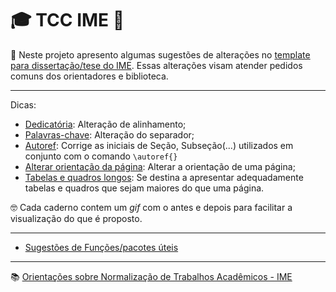 # :mortar_board: TCC IME :page_facing_up:

:speech_balloon: Neste projeto apresento algumas sugestões de alterações no [template para dissertação/tese do IME](https://github.com/imebibli/abntex2ime). Essas alterações visam atender pedidos comuns dos orientadores e biblioteca.

---

Dicas:
- [Dedicatória](https://github.com/jlvoltan/tccime/blob/main/dedicatoria.md): Alteração de alinhamento;
- [Palavras-chave](https://github.com/jlvoltan/tccime/blob/main/palavrachave.md): Alteração do separador;
- [Autoref](https://github.com/jlvoltan/tccime/blob/main/autoref.md): Corrige as iniciais de Seção, Subseção(...) utilizados em conjunto com o comando `\autoref{}`
- [Alterar orientação da página](https://github.com/jlvoltan/tccime/blob/main/orientacao.md): Alterar a orientação de uma página;
- [Tabelas e quadros longos](https://github.com/jlvoltan/tccime/blob/main/tabelalonga.md): Se destina a apresentar adequadamente tabelas e quadros que sejam maiores do que uma página.

🤓 Cada caderno contem um _gif_ com o antes e depois para facilitar a visualização do que é proposto.

---

- [Sugestões de Funções/pacotes úteis](https://github.com/jlvoltan/tccime/blob/main/funcoesuteis.md)





---
:books: [Orientações sobre Normalização de Trabalhos Acadêmicos - IME](https://www.ime.eb.mil.br/orientacoes-sobre-normalizacao-de-trabalhos-academicos.html)
